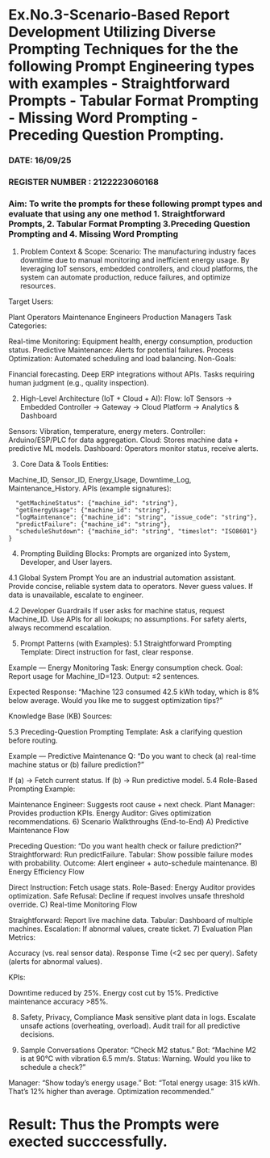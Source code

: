 # Ex.No.3-Scenario-Based Report Development Utilizing Diverse Prompting Techniques for the the following Prompt Engineering types with examples - Straightforward Prompts - Tabular Format Prompting - Missing Word Prompting - Preceding Question Prompting.

### DATE: 16/09/25                                                                         
### REGISTER NUMBER : 2122223060168
### Aim: To write the prompts for these following prompt types and evaluate that using any one method 1. Straightforward Prompts, 2. Tabular Format Prompting 3.Preceding Question Prompting and 4. Missing Word Prompting

1) Problem Context & Scope:
Scenario: The manufacturing industry faces downtime due to manual monitoring and inefficient energy usage. By leveraging IoT sensors, embedded controllers, and cloud platforms, the system can automate production, reduce failures, and optimize resources.

Target Users:

Plant Operators
Maintenance Engineers
Production Managers
Task Categories:

Real-time Monitoring: Equipment health, energy consumption, production status.
Predictive Maintenance: Alerts for potential failures.
Process Optimization: Automated scheduling and load balancing.
Non-Goals:

Financial forecasting.
Deep ERP integrations without APIs.
Tasks requiring human judgment (e.g., quality inspection).

2) High-Level Architecture (IoT + Cloud + AI):
Flow: IoT Sensors → Embedded Controller → Gateway → Cloud Platform → Analytics & Dashboard

Sensors: Vibration, temperature, energy meters.
Controller: Arduino/ESP/PLC for data aggregation.
Cloud: Stores machine data + predictive ML models.
Dashboard: Operators monitor status, receive alerts.

3) Core Data & Tools
Entities:

Machine_ID, Sensor_ID, Energy_Usage, Downtime_Log, Maintenance_History.
APIs (example signatures):
```{
  "getMachineStatus": {"machine_id": "string"},
  "getEnergyUsage": {"machine_id": "string"},
  "logMaintenance": {"machine_id": "string", "issue_code": "string"},
  "predictFailure": {"machine_id": "string"},
  "scheduleShutdown": {"machine_id": "string", "timeslot": "ISO8601"}
}
```


4) Prompting Building Blocks:
Prompts are organized into System, Developer, and User layers.

4.1 Global System Prompt
You are an industrial automation assistant. Provide concise, reliable system data to operators. Never guess values. If data is unavailable, escalate to engineer.

4.2 Developer Guardrails
If user asks for machine status, request Machine_ID.
Use APIs for all lookups; no assumptions.
For safety alerts, always recommend escalation.

5) Prompt Patterns (with Examples):
5.1 Straightforward Prompting
Template: Direct instruction for fast, clear response.

Example — Energy Monitoring Task: Energy consumption check. Goal: Report usage for Machine_ID=123. Output: ≤2 sentences.

Expected Response: “Machine 123 consumed 42.5 kWh today, which is 8% below average. Would you like me to suggest optimization tips?”




Knowledge Base (KB) Sources:

5.3 Preceding-Question Prompting
Template: Ask a clarifying question before routing.

Example — Predictive Maintenance Q: “Do you want to check (a) real-time machine status or (b) failure prediction?”

If (a) → Fetch current status.
If (b) → Run predictive model.
5.4 Role-Based Prompting
Example:

Maintenance Engineer: Suggests root cause + next check.
Plant Manager: Provides production KPIs.
Energy Auditor: Gives optimization recommendations.
6) Scenario Walkthroughs (End-to-End)
A) Predictive Maintenance Flow

Preceding Question: “Do you want health check or failure prediction?”
Straightforward: Run predictFailure.
Tabular: Show possible failure modes with probability.
Outcome: Alert engineer + auto-schedule maintenance.
B) Energy Efficiency Flow

Direct Instruction: Fetch usage stats.
Role-Based: Energy Auditor provides optimization.
Safe Refusal: Decline if request involves unsafe threshold override.
C) Real-time Monitoring Flow

Straightforward: Report live machine data.
Tabular: Dashboard of multiple machines.
Escalation: If abnormal values, create ticket.
7) Evaluation Plan
Metrics:

Accuracy (vs. real sensor data).
Response Time (<2 sec per query).
Safety (alerts for abnormal values).

KPIs:

Downtime reduced by 25%.
Energy cost cut by 15%.
Predictive maintenance accuracy >85%.

8) Safety, Privacy, Compliance
Mask sensitive plant data in logs.
Escalate unsafe actions (overheating, overload).
Audit trail for all predictive decisions.

9) Sample Conversations
Operator: “Check M2 status.” Bot: “Machine M2 is at 90°C with vibration 6.5 mm/s. Status: Warning. Would you like to schedule a check?”

Manager: “Show today’s energy usage.” Bot: “Total energy usage: 315 kWh. That’s 12% higher than average. Optimization recommended.”

# Result: Thus the Prompts were exected succcessfully.

